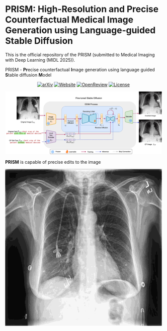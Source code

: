 # PRISM: High-Resolution and Precise Counterfactual Medical Image Generation using Language-guided Stable Diffusion
This is the official repository of the PRISM (submitted to Medical Imaging with Deep Learning (MIDL 2025)).

PRISM - **Pr**ecise counterfactual **I**mage generation using language guided **S**table diffusion **M**odel

<div align="center">
  
[![arXiv](https://img.shields.io/badge/arXiv-2503.00196-b31b1b.svg)](https://arxiv.org/abs/2503.00196)
[![Website](https://img.shields.io/badge/Website-Webpage-9370DB.svg)](https://amarkr1.github.io/PRISM/)
[![OpenReview](https://img.shields.io/badge/OpenReview-Forum-blue.svg)](https://openreview.net/forum?id=UpJMAlZNuo)
[![License](https://img.shields.io/badge/License-MIT-green.svg)](https://opensource.org/licenses/MIT)
</div>

<p align="center">
<picture>
  <img src="https://github.com/Amarkr1/PRISM/blob/main/images/arch_v2.png">
</picture>
</p>

**PRISM** is capable of precise edits to the image

![remove_dev](images/animation5.gif)


